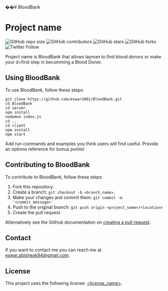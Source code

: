 ��# BloodBank

# Project name

<!--- These are examples. See https://shields.io for others or to customize this set of shields. You might want to include dependencies, project status and licence info here --->
![GitHub repo size](https://img.shields.io/github/repo-size/eswar2001/BloodBank)
![GitHub contributors](https://img.shields.io/github/contributors/eswar2001/BloodBank)
![GitHub stars](https://img.shields.io/github/stars/eswar2001/BloodBank?style=social)
![GitHub forks](https://img.shields.io/github/forks/seswar2001/BloodBank?style=social)
![Twitter Follow](https://img.shields.io/twitter/follow/_eswar2001?style=social)

Project name is BloodBank that allows layman to find blood donors or make your d=first step in becomming a Blood Donor.

## Using BloodBank

To use BloodBank, follow these steps:

```
git clone https://github.com/eswar2001/BloodBank.git
cd BloodBank
cd server
npm install
nodemon index.js
cd ..
cd client 
npm install
npm start 
```

Add run commands and examples you think users will find useful. Provide an options reference for bonus points!

## Contributing to BloodBank
<!--- If your README is long or you have some specific process or steps you want contributors to follow, consider creating a separate CONTRIBUTING.md file--->
To contribute to BloodBank, follow these steps:

1. Fork this repository.
2. Create a branch: `git checkout -b <branch_name>`.
3. Make your changes and commit them: `git commit -m '<commit_message>'`
4. Push to the original branch: `git push origin <project_name>/<location>`
5. Create the pull request.

Alternatively see the GitHub documentation on [creating a pull request](https://help.github.com/en/github/collaborating-with-issues-and-pull-requests/creating-a-pull-request).

## Contact

If you want to contact me you can reach me at <eswar.abisheak94@gmail.com>.

## License
<!--- If you're not sure which open license to use see https://choosealicense.com/--->

This project uses the following license: [<license_name>](<link>).
